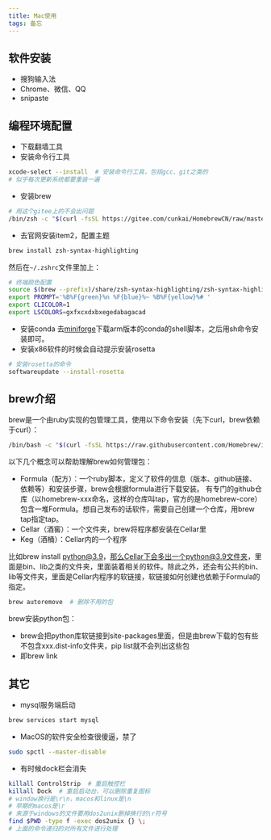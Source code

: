 ```yaml
---
title: Mac使用
tags: 备忘
---
```



## 软件安装
* 搜狗输入法
* Chrome、微信、QQ
* snipaste


## 编程环境配置

- 下载翻墙工具
- 安装命令行工具
```sh
xcode-select --install  # 安装命令行工具，包括gcc、git之类的
# 似乎每次更新系统都要重装一遍
```

- 安装brew
```sh
# 用这个gitee上的不会出问题
/bin/zsh -c "$(curl -fsSL https://gitee.com/cunkai/HomebrewCN/raw/master/Homebrew.sh)"
```

- 去官网安装item2，配置主题
```sh
brew install zsh-syntax-highlighting
```
然后在`~/.zshrc`文件里加上：
```sh
# 终端颜色配置
source $(brew --prefix)/share/zsh-syntax-highlighting/zsh-syntax-highlighting.zsh
export PROMPT='%B%F{green}%n %F{blue}%~ %B%F{yellow}%# '
export CLICOLOR=1
export LSCOLORS=gxfxcxdxbxegedabagacad
```

- 安装conda
    去[miniforge](https://github.com/conda-forge/miniforge)下载arm版本的conda的shell脚本，之后用sh命令安装即可。
- 安装x86软件的时候会自动提示安装rosetta
```sh
# 安装rosetta的命令
softwareupdate --install-rosetta
```

## brew介绍
brew是一个由ruby实现的包管理工具，使用以下命令安装（先下curl，brew依赖于curl）：

```Bash
/bin/bash -c "$(curl -fsSL https://raw.githubusercontent.com/Homebrew/install/HEAD/install.sh)"
```

以下几个概念可以帮助理解brew如何管理包：

- Formula（配方）：一个ruby脚本，定义了软件的信息（版本、github链接、依赖等）和安装步骤，brew会根据formula进行下载安装。
    有专门的github仓库（以homebrew-xxx命名，这样的仓库叫tap，官方的是homebrew-core）包含一堆Formula。想自己发布的话软件，需要自己创建一个仓库，用brew tap指定tap。
- Cellar（酒窖）：一个文件夹，brew将程序都安装在Cellar里
- Keg（酒桶）：Cellar内的一个程序

比如brew install python@3.9，那么Cellar下会多出一个python@3.9文件夹，里面是bin、lib之类的文件夹，里面装着相关的软件。除此之外，还会有公共的bin、lib等文件夹，里面是Cellar内程序的软链接，软链接如何创建也依赖于Formula的指定。

```Bash
brew autoremove  # 删除不用的包
```

brew安装python包：
- brew会把python库软链接到site-packages里面，但是由brew下载的包有些不包含xxx.dist-info文件夹，pip list就不会列出这些包
- 即brew link


## 其它
- mysql服务端启动
```sh
brew services start mysql
```

- MacOS的软件安全检查很傻逼，禁了
```sh
sudo spctl --master-disable
```

- 有时候dock栏会消失
```sh
killall ControlStrip  # 重启触控栏
killall Dock  # 重启启动台，可以删除重复图标
# window换行是\r\n，macos和linux是\n
# 早期的macos是\r
# 来源于windows的文件要用dos2unix删掉换行的\r符号
find $PWD -type f -exec dos2unix {} \;
# 上面的命令递归的对所有文件进行处理
```
